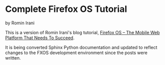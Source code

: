 # Complete Firefox OS Tutorial

by Romin Irani  

This is a version of Romin Irani's blog tutorial,
[Firefox OS – The Mobile Web Platform That Needs To Succeed](http://rominirani.com/2013/07/23/firefox-os-the-mobile-web-platform-that-needs-to-succeed/).

It is being converted Sphinx Python documentation and updated to reflect
changes to the FXOS development environment since the posts were written.
